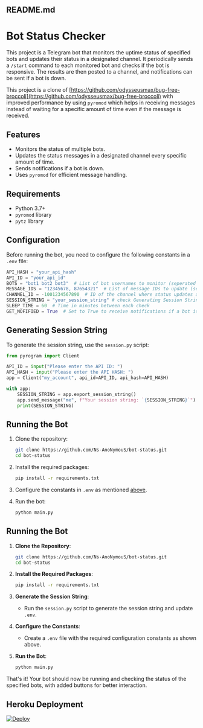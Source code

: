 ## README.md

# Bot Status Checker

This project is a Telegram bot that monitors the uptime status of specified bots and updates their status in a designated channel. It periodically sends a `/start` command to each monitored bot and checks if the bot is responsive. The results are then posted to a channel, and notifications can be sent if a bot is down.

This project is a clone of [https://github.com/odysseusmax/bug-free-broccoli](https://github.com/odysseusmax/bug-free-broccoli) with improved performance by using `pyromod` which helps in receiving messages instead of waiting for a specific amount of time even if the message is received.

## Features

- Monitors the status of multiple bots.
- Updates the status messages in a designated channel every specific amount of time.
- Sends notifications if a bot is down.
- Uses `pyromod` for efficient message handling.

## Requirements

- Python 3.7+
- `pyromod` library
- `pytz` library

## Configuration

Before running the bot, you need to configure the following constants in a `.env` file:

```python
API_HASH = "your_api_hash"
API_ID = "your_api_id"
BOTS = "bot1 bot2 bot3"  # List of bot usernames to monitor (seperated by space)
MESSAGE_IDS = "12345678, 87654321"  # List of message IDs to update (seperated by space)
CHANNEL_ID = -1001234567890  # ID of the channel where status updates are posted
SESSION_STRING = "your_session_string" # check Generating Session String
SLEEP_TIME = 60  # Time in minutes between each check
GET_NOFIFIED = True  # Set to True to receive notifications if a bot is down (default: False)
```

## Generating Session String

To generate the session string, use the `session.py` script:

```python
from pyrogram import Client

API_ID = input("Please enter the API ID: ")
API_HASH = input("Please enter the API HASH: ")
app = Client("my_account", api_id=API_ID, api_hash=API_HASH)

with app:
    SESSION_STRING = app.export_session_string()
    app.send_message("me", f"Your session string: `{SESSION_STRING}`")
    print(SESSION_STRING)
```

## Running the Bot

1. Clone the repository:

    ```bash
    git clone https://github.com/Ns-AnoNymouS/bot-status.git
    cd bot-status
    ```

2. Install the required packages:

    ```bash
    pip install -r requirements.txt
    ```

3. Configure the constants in `.env` as mentioned [above](https://github.com/Ns-AnoNymouS/bot-status?tab=readme-ov-file#Configuration).

4. Run the bot:

    ```bash
    python main.py
    ```

## Running the Bot

1. **Clone the Repository**:
    ```bash
    git clone https://github.com/Ns-AnoNymouS/bot-status.git
    cd bot-status
    ```

2. **Install the Required Packages**:

    ```bash
    pip install -r requirements.txt
    ```

3. **Generate the Session String**:
    - Run the `session.py` script to generate the session string and update `.env`.

4. **Configure the Constants**:
    - Create a `.env` file with the required configuration constants as shown above.

5. **Run the Bot**:
    ```bash
    python main.py
    ```

That's it! Your bot should now be running and checking the status of the specified bots, with added buttons for better interaction.

## Heroku Deployment
[![Deploy](https://www.herokucdn.com/deploy/button.svg)](https://heroku.com/deploy?template=https://github.com/Ns-AnoNymouS/bot-status/tree/master)